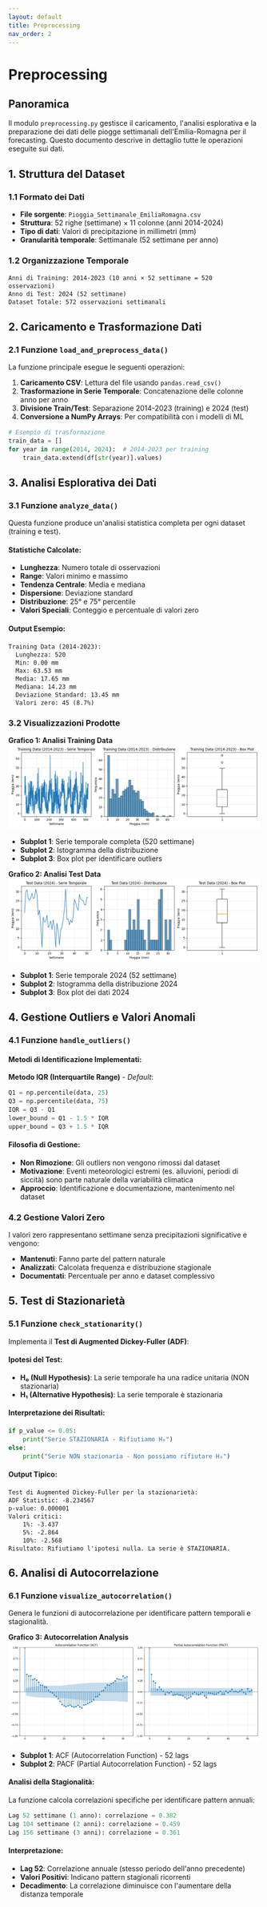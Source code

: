 ```yaml
---
layout: default
title: Preprocessing
nav_order: 2
---
```


# Preprocessing

## Panoramica

Il modulo `preprocessing.py` gestisce il caricamento, l'analisi esplorativa e la preparazione dei dati delle piogge settimanali dell'Emilia-Romagna per il forecasting. Questo documento descrive in dettaglio tutte le operazioni eseguite sui dati.

## 1. Struttura del Dataset

### 1.1 Formato dei Dati
- **File sorgente**: `Pioggia_Settimanale_EmiliaRomagna.csv`
- **Struttura**: 52 righe (settimane) × 11 colonne (anni 2014-2024)
- **Tipo di dati**: Valori di precipitazione in millimetri (mm)
- **Granularità temporale**: Settimanale (52 settimane per anno)

### 1.2 Organizzazione Temporale
```
Anni di Training: 2014-2023 (10 anni × 52 settimane = 520 osservazioni)
Anno di Test: 2024 (52 settimane)
Dataset Totale: 572 osservazioni settimanali
```

## 2. Caricamento e Trasformazione Dati

### 2.1 Funzione `load_and_preprocess_data()`

La funzione principale esegue le seguenti operazioni:

1. **Caricamento CSV**: Lettura del file usando `pandas.read_csv()`
2. **Trasformazione in Serie Temporale**: Concatenazione delle colonne anno per anno
3. **Divisione Train/Test**: Separazione 2014-2023 (training) e 2024 (test)
4. **Conversione a NumPy Arrays**: Per compatibilità con i modelli di ML

```python
# Esempio di trasformazione
train_data = []
for year in range(2014, 2024):  # 2014-2023 per training
    train_data.extend(df[str(year)].values)
```

## 3. Analisi Esplorativa dei Dati

### 3.1 Funzione `analyze_data()`

Questa funzione produce un'analisi statistica completa per ogni dataset (training e test).

#### Statistiche Calcolate:
- **Lunghezza**: Numero totale di osservazioni
- **Range**: Valori minimo e massimo
- **Tendenza Centrale**: Media e mediana
- **Dispersione**: Deviazione standard
- **Distribuzione**: 25° e 75° percentile
- **Valori Speciali**: Conteggio e percentuale di valori zero

#### Output Esempio:
```
Training Data (2014-2023):
  Lunghezza: 520
  Min: 0.00 mm
  Max: 63.53 mm
  Media: 17.65 mm
  Mediana: 14.23 mm
  Deviazione Standard: 13.45 mm
  Valori zero: 45 (8.7%)
```

### 3.2 Visualizzazioni Prodotte

**Grafico 1: Analisi Training Data** 
![trainData.png](img/trainDataAnalyze.png)


- **Subplot 1**: Serie temporale completa (520 settimane)
- **Subplot 2**: Istogramma della distribuzione
- **Subplot 3**: Box plot per identificare outliers

**Grafico 2: Analisi Test Data** 
![testData.png](img/testDataAnalyze.png)
- **Subplot 1**: Serie temporale 2024 (52 settimane)
- **Subplot 2**: Istogramma della distribuzione 2024
- **Subplot 3**: Box plot dei dati 2024

## 4. Gestione Outliers e Valori Anomali

### 4.1 Funzione `handle_outliers()`

#### Metodi di Identificazione Implementati:

**Metodo IQR (Interquartile Range)** - *Default*:
```python
Q1 = np.percentile(data, 25)
Q3 = np.percentile(data, 75)
IQR = Q3 - Q1
lower_bound = Q1 - 1.5 * IQR
upper_bound = Q3 + 1.5 * IQR
```

#### Filosofia di Gestione:
- **Non Rimozione**: Gli outliers non vengono rimossi dal dataset
- **Motivazione**: Eventi meteorologici estremi (es. alluvioni, periodi di siccità) sono parte naturale della variabilità climatica
- **Approccio**: Identificazione e documentazione, mantenimento nel dataset

### 4.2 Gestione Valori Zero

I valori zero rappresentano settimane senza precipitazioni significative e vengono:
- **Mantenuti**: Fanno parte del pattern naturale
- **Analizzati**: Calcolata frequenza e distribuzione stagionale
- **Documentati**: Percentuale per anno e dataset complessivo

## 5. Test di Stazionarietà

### 5.1 Funzione `check_stationarity()`

Implementa il **Test di Augmented Dickey-Fuller (ADF)**:

#### Ipotesi del Test:
- **H₀ (Null Hypothesis)**: La serie temporale ha una radice unitaria (NON stazionaria)
- **H₁ (Alternative Hypothesis)**: La serie temporale è stazionaria

#### Interpretazione dei Risultati:
```python
if p_value <= 0.05:
    print("Serie STAZIONARIA - Rifiutiamo H₀")
else:
    print("Serie NON stazionaria - Non possiamo rifiutare H₀")
```

#### Output Tipico:
```
Test di Augmented Dickey-Fuller per la stazionarietà:
ADF Statistic: -8.234567
p-value: 0.000001
Valori critici:
    1%: -3.437
    5%: -2.864
    10%: -2.568
Risultato: Rifiutiamo l'ipotesi nulla. La serie è STAZIONARIA.
```

## 6. Analisi di Autocorrelazione

### 6.1 Funzione `visualize_autocorrelation()`

Genera le funzioni di autocorrelazione per identificare pattern temporali e stagionalità.

**Grafico 3: Autocorrelation Analysis**
![ACF.png](img/AcfAnalyze.png)
- **Subplot 1**: ACF (Autocorrelation Function) - 52 lags
- **Subplot 2**: PACF (Partial Autocorrelation Function) - 52 lags

#### Analisi della Stagionalità:
La funzione calcola correlazioni specifiche per identificare pattern annuali:

```python
Lag 52 settimane (1 anno): correlazione = 0.382
Lag 104 settimane (2 anni): correlazione = 0.459
Lag 156 settimane (3 anni): correlazione = 0.361
```

#### Interpretazione:
- **Lag 52**: Correlazione annuale (stesso periodo dell'anno precedente)
- **Valori Positivi**: Indicano pattern stagionali ricorrenti
- **Decadimento**: La correlazione diminuisce con l'aumentare della distanza temporale
